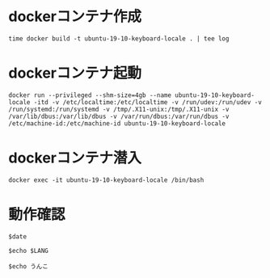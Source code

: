 # dockerコンテナ作成
```
time docker build -t ubuntu-19-10-keyboard-locale . | tee log
```

# dockerコンテナ起動
```
docker run --privileged --shm-size=4gb --name ubuntu-19-10-keyboard-locale -itd -v /etc/localtime:/etc/localtime -v /run/udev:/run/udev -v /run/systemd:/run/systemd -v /tmp/.X11-unix:/tmp/.X11-unix -v /var/lib/dbus:/var/lib/dbus -v /var/run/dbus:/var/run/dbus -v /etc/machine-id:/etc/machine-id ubuntu-19-10-keyboard-locale
```

# dockerコンテナ潜入
```
docker exec -it ubuntu-19-10-keyboard-locale /bin/bash
```

# 動作確認

```
$date

$echo $LANG

$echo うんこ
```
